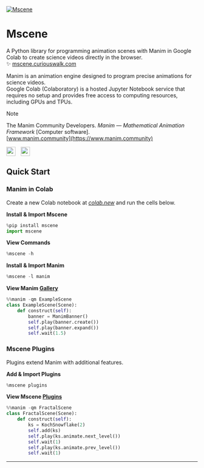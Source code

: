 [![Mscene](https://mscene.curiouswalk.com/assets/github_banner.png)](https://mscene.curiouswalk.com)

# Mscene

A Python library for programming animation scenes with Manim in Google Colab to create science videos directly in the browser. &#10024;&nbsp;[mscene.curiouswalk.com](https://mscene.curiouswalk.com)

Manim is an animation engine designed to program precise animations for science videos.<br>Google Colab (Colaboratory) is a hosted Jupyter Notebook service that requires no setup and provides free access to computing resources, including GPUs and TPUs.

> [!NOTE] 
>The Manim Community Developers. *Manim &mdash; Mathematical Animation Framework* [Computer software].<br>[www.manim.community](https://www.manim.community)

<a href="https://mscene.curiouswalk.com/colab"><img align="center" height="24" src="https://img.shields.io/badge/Colab-silver?logo=googlecolab&labelColor=grey"></a>&emsp;<a href="https://mscene.curiouswalk.com/docs"><img align="center" height="24" src="https://img.shields.io/badge/Docs-silver?logo=readthedocs&logoColor=blue&labelColor=grey"></a>

## Quick Start

### Manim in Colab

Create a new Colab notebook at *[colab.new](https://colab.new)* and run the cells below.

**Install & Import Mscene**
```python
%pip install mscene
import mscene
```
**View Commands**
```python
%mscene -h
```
**Install & Import Manim**
```python
%mscene -l manim
```

**View Manim [Gallery](https://docs.manim.community/en/stable/examples.html)**

```python
%%manim -qm ExampleScene
class ExampleScene(Scene):
    def construct(self):
        banner = ManimBanner()
        self.play(banner.create())
        self.play(banner.expand())
        self.wait(1.5)
```

### Mscene Plugins

Plugins extend Manim with additional features.

**Add & Import Plugins**

```python
%mscene plugins
```

**View Mscene [Plugins](https://mscene.curiouswalk.com/plugins)**

```python
%%manim -qm FractalScene
class FractalScene(Scene):
    def construct(self):
        ks = KochSnowflake(2)
        self.add(ks)
        self.play(ks.animate.next_level())
        self.wait(1)
        self.play(ks.animate.prev_level())
        self.wait(1)
```
---
